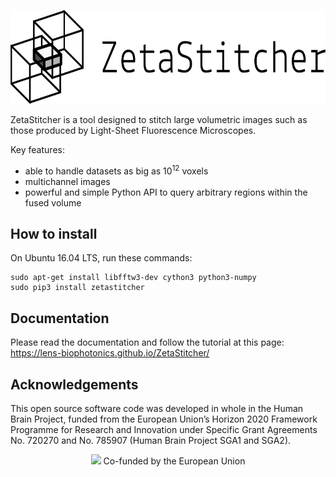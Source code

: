 <p align="center">
<img src="doc/_static/zetastitcher.svg", height="150">
</p>

ZetaStitcher is a tool designed to stitch large volumetric images such as
those produced by Light-Sheet Fluorescence Microscopes.

Key features:

* able to handle datasets as big as 10<sup>12</sup> voxels
* multichannel images
* powerful and simple Python API to query arbitrary regions within the fused
volume

## How to install
On Ubuntu 16.04 LTS, run these commands:
```
sudo apt-get install libfftw3-dev cython3 python3-numpy
sudo pip3 install zetastitcher
```

## Documentation
Please read the documentation and follow the tutorial at this page:
https://lens-biophotonics.github.io/ZetaStitcher/


## Acknowledgements
This open source software code was developed in whole in the Human
Brain Project, funded from the European Union’s Horizon 2020 Framework
Programme for Research and Innovation under Specific Grant Agreements
No. 720270 and No. 785907 (Human Brain Project SGA1 and SGA2).

<p align="center">
<img height="100" style="max-height: 100px" src="https://europa.eu/european-union/sites/europaeu/files/docs/body/flag_yellow_low.jpg">
Co-funded by the European Union
</p>
